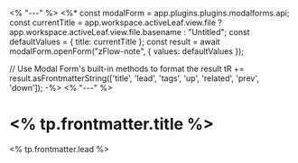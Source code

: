 <% "---" %>
<%*
  const modalForm = app.plugins.plugins.modalforms.api;
  const currentTitle = app.workspace.activeLeaf.view.file ? app.workspace.activeLeaf.view.file.basename : "Untitled";
  const defaultValues = { title: currentTitle };
  const result = await modalForm.openForm("zFlow-note", { values: defaultValues });

  // Use Modal Form's built-in methods to format the result
  tR += result.asFrontmatterString(['title', 'lead', 'tags', 'up', 'related', 'prev', 'down']);
-%>
<% "---" %>
# <% tp.frontmatter.title %>

<% tp.frontmatter.lead %>